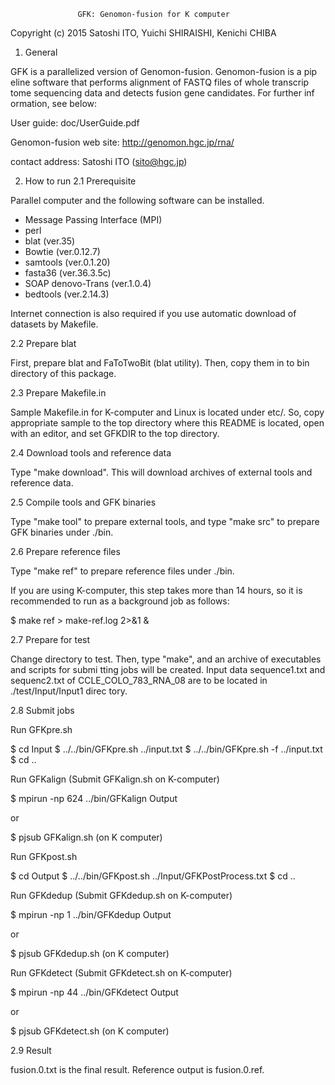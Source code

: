﻿                   GFK: Genomon-fusion for K computer                   

Copyright (c) 2015 Satoshi ITO, Yuichi SHIRAISHI, Kenichi CHIBA 

1. General

GFK is a parallelized version of Genomon-fusion. Genomon-fusion is a pip
eline software that performs alignment of FASTQ files of whole transcrip
tome sequencing data and detects fusion gene candidates. For further inf
ormation, see below:

  User guide:
    doc/UserGuide.pdf

  Genomon-fusion web site:
    http://genomon.hgc.jp/rna/

contact address: Satoshi ITO (sito@hgc.jp)


2. How to run
2.1 Prerequisite

  Parallel computer and the following software can be installed.

  - Message Passing Interface (MPI)
  - perl
  - blat (ver.35)
  - Bowtie (ver.0.12.7)
  - samtools (ver.0.1.20)
  - fasta36 (ver.36.3.5c)
  - SOAP denovo-Trans (ver.1.0.4)
  - bedtools (ver.2.14.3)

  Internet connection is also required if you use automatic download of 
  datasets by Makefile.


2.2 Prepare blat

  First, prepare blat and FaToTwoBit (blat utility). Then, copy them in
  to bin directory of this package.


2.3 Prepare Makefile.in 

  Sample Makefile.in for K-computer and Linux is located under etc/.
  So, copy appropriate sample to the top directory where this README is
  located, open with an editor, and set GFKDIR to the top directory.


2.4 Download tools and reference data

  Type "make download". This will download archives of external tools
  and reference data.


2.5 Compile tools and GFK binaries

  Type "make tool" to prepare external tools, and type "make src" to
  prepare GFK binaries under ./bin.


2.6 Prepare reference files

  Type "make ref" to prepare reference files under ./bin.

  If you are using K-computer, this step takes more than 14 hours, so it
  is recommended to run as a background job as follows:

  $ make ref > make-ref.log 2>&1 &


2.7 Prepare for test

  Change directory to test.
  Then, type "make", and an archive of executables and scripts for submi
  tting jobs will be created. Input data sequence1.txt and sequenc2.txt 
  of CCLE_COLO_783_RNA_08 are to be located in ./test/Input/Input1 direc
  tory.


2.8 Submit jobs

  Run GFKpre.sh

  $ cd Input
  $ ../../bin/GFKpre.sh ../input.txt
  $ ../../bin/GFKpre.sh -f ../input.txt
  $ cd ..


  Run GFKalign (Submit GFKalign.sh on K-computer)

  $ mpirun -np 624 ../bin/GFKalign Output

  or

  $ pjsub GFKalign.sh  (on K computer)


  Run GFKpost.sh

  $ cd Output
  $ ../../bin/GFKpost.sh ../Input/GFKPostProcess.txt
  $ cd ..


  Run GFKdedup (Submit GFKdedup.sh on K-computer)

  $ mpirun -np 1 ../bin/GFKdedup Output

  or

  $ pjsub GFKdedup.sh  (on K computer)


  Run GFKdetect (Submit GFKdetect.sh on K-computer)

  $ mpirun -np 44 ../bin/GFKdetect Output

  or

  $ pjsub GFKdetect.sh  (on K computer)


2.9 Result

  fusion.0.txt is the final result. Reference output is fusion.0.ref.
